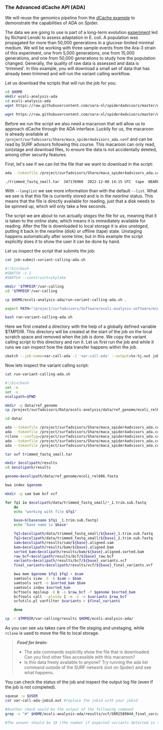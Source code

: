 ### The Advanced dCache API (ADA)


We will reuse the genomics pipeline from the [dCache example](#macaroons-usage) to demonstrate the capabilities of ADA on Spider.

The data we are going to use is part of a long-term evolution [experiment](https://en.wikipedia.org/wiki/E._coli_long-term_evolution_experiment)
led by Richard Lenski to assess adaptation in E. coli. A population was propagated for more than 50,000
generations in a glucose-limited minimal medium. We will be working with three sample events from the Ara-3 strain of this
experiment, one from 5,000 generations, one from 15,000 generations, and one from 50,000 generations to study how the
population changed. Generally, the quality of raw data is assessed and data is 'trimmed'. In this example, you will download
a small set of data that has already been trimmed and will run the variant calling workflow.  

Let us download the scripts that will run the job for you:

```sh
cd $HOME
mkdir ecoli-analysis-ada
cd ecoli-analysis-ada
wget https://raw.githubusercontent.com/sara-nl/spider4advisors/master/examples/job-submit-variant-calling-ada.sh

wget https://raw.githubusercontent.com/sara-nl/spider4advisors/master/examples/run-variant-calling-ada.sh
```

Before we run the script we also need a macaroon that will allow us to approach dCache through the ADA interface. 
Luckily for us, the macaroon is already available at `/project/surfadvisors/Share/maca_spider4advisors_ada.conf` and can be read by
SURF advisors following this course. This macaroon can only read, (un)stage and download files, to ensure the data is not accidentally
deleted, among other security features.

First, let's see if we can list the file that we want to download in the script:

```sh
ada --tokenfile /project/surfadvisors/Share/maca_spider4advisors_ada.conf --longlist ./trimmed_fastq_small.tar

./trimmed_fastq_small.tar  347176960  2022-12-08 14:15 UTC  tape  NEARLINE
```

With `--longlist` we see more information than with the default `--list`. What we see is that this file is currently 
stored and is in the _nearline_ status. This means that the file is directly available for reading, just that a disk
needs to be spinned up, which will only take a few seconds. 

The script we are about to run actually _stages_ the file for us, meaning that it is taken to the _online_ state, which means it is
immediately available for reading. After the file is downloaded to local storage it is also _unstaged_, putting it back in the nearline (disk)
or offline (tape) state. Unstaging happens automatically after some time, but in this example the script explicitly does it to show the user it can be done by hand.

Let us inspect the script that submits the job:

```sh
cat job-submit-variant-calling-ada.sh

#!/bin/bash
#SBATCH -c 1
#SBATCH --constraint=skylake

mkdir "$TMPDIR"/var-calling
cd "$TMPDIR"/var-calling

cp $HOME/ecoli-analysis-ada/run-variant-calling-ada.sh .

export PATH="/project/surfadvisors/Software/ecoli-analysis-software/miniconda2/bin:$PATH"

bash run-variant-calling-ada.sh
```

Here we first created a directory with the help of a globally defined variable $TMPDIR. This directory will be created at
the start of the job on the local scratch space and removed when the job is done. We copy the variant calling script to this
directory and run it. Let us first run the job and while it runs we can inspect how the data transfer happens within the job.

```sh
sbatch --job-name=var-call-ada -J 'var-call-ada' --output=%x-%j.out job-submit-variant-calling-ada.sh
```

Now lets inspect the variant calling script:

```sh
cat run-variant-calling-ada.sh

#!/bin/bash
set -e
set -x
ecolipath=$PWD

mkdir -p data/ref_genome
cp /project/surfadvisors/Data/ecoli-analysis/data/ref_genome/ecoli_rel606.fasta data/ref_genome/

cd data/

ada --tokenfile /project/surfadvisors/Share/maca_spider4advisors_ada.conf --stage ./trimmed_fastq_small.tar
ada --tokenfile /project/surfadvisors/Share/maca_spider4advisors_ada.conf --longlist ./trimmed_fastq_small.tar
rclone --config=/project/surfadvisors/Share/maca_spider4advisors_ada.conf copy maca_spider4advisors_ada:./trimmed_fastq_small.tar . -P
ada --tokenfile /project/surfadvisors/Share/maca_spider4advisors_ada.conf --unstage ./trimmed_fastq_small.tar
ada --tokenfile /project/surfadvisors/Share/maca_spider4advisors_ada.conf --longlist ./trimmed_fastq_small.tar

tar xvf trimmed_fastq_small.tar

mkdir $ecolipath/results
cd $ecolipath/results

genome=$ecolipath/data/ref_genome/ecoli_rel606.fasta

bwa index $genome

mkdir -p sam bam bcf vcf

for fq1 in $ecolipath/data/trimmed_fastq_small/*_1.trim.sub.fastq
    do
    echo "working with file $fq1"

    base=$(basename $fq1 _1.trim.sub.fastq)
    echo "base name is $base"

    fq1=$ecolipath/data/trimmed_fastq_small/${base}_1.trim.sub.fastq
    fq2=$ecolipath/data/trimmed_fastq_small/${base}_2.trim.sub.fastq
    sam=$ecolipath/results/sam/${base}.aligned.sam
    bam=$ecolipath/results/bam/${base}.aligned.bam
    sorted_bam=$ecolipath/results/bam/${base}.aligned.sorted.bam
    raw_bcf=$ecolipath/results/bcf/${base}_raw.bcf
    variants=$ecolipath/results/bcf/${base}_variants.vcf
    final_variants=$ecolipath/results/vcf/${base}_final_variants.vcf

    bwa mem $genome $fq1 $fq2 > $sam
    samtools view -S -b $sam > $bam
    samtools sort -o $sorted_bam $bam
    samtools index $sorted_bam
    bcftools mpileup -O b -o $raw_bcf -f $genome $sorted_bam
    bcftools call --ploidy 1 -m -v -o $variants $raw_bcf
    vcfutils.pl varFilter $variants > $final_variants

    done

cp -r $TMPDIR/var-calling/results $HOME/ecoli-analysis-ada/
```

As you can see `ada` takes care of the file staging and unstaging, while `rclone` is used to move the file to local storage.

> **_Food for brain:_**
>
> * The ada commands explicitly show the file that is downloaded. Can you find other files accessible with this macaroon?
> * Is this data freely available to anyone? Try running the ada list command outside of the SURF network (not on Spider) and see what happens.

You can check the status of the job and inspect the output log file (even if the job is not completed).

```sh
squeue -u $USER
cat var-call-ada-jobid.out #replace the jobid with your jobid

#Another check would be the output of the following command
grep -v "#" $HOME/ecoli-analysis-ada/results/vcf/SRR2589044_final_variants.vcf | wc -l

#The answer should be 10 (the number if expected variants detected in this population)
```
